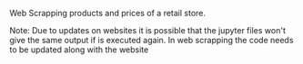 Web Scrapping products and prices of a retail store.

Note: Due to updates on websites it is possible that the jupyter files won't give the same output if is executed again.
In web scrapping the code needs to be updated along with the website
